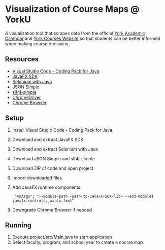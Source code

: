 # Visualization of Course Maps @ YorkU

A visualization tool that scrapes data from the official [York Academic Calendar](https://calendars.students.yorku.ca/) and [York Courses Website](https://w2prod.sis.yorku.ca/Apps/WebObjects/cdm) so that students can be better informed when making course decisions. 

## Resources

- [Visual Studio Code - Coding Pack for Java](https://code.visualstudio.com/docs/languages/java)
- [JavaFX SDK](https://gluonhq.com/products/javafx/)
- [Selenium with Java](https://www.selenium.dev/downloads/)
- [JSON Simple](https://code.google.com/archive/p/json-simple/downloads)
- [slf4j-simple](https://repo1.maven.org/maven2/org/slf4j/slf4j-simple/1.7.36/)
- [ChromeDriver](https://chromedriver.chromium.org/downloads)
- [Chrome Browser](https://www.slimjet.com/chrome/google-chrome-old-version.php)


## Setup

1. Install Visual Studio Code - Coding Pack for Java
2. Download and extract JavaFX SDK
3. Download and extract Selenium with Java
4. Download JSON Simple and slf4j-simple
5. Download ZIP of code and open project
6. Import downloaded files
7. Add JavaFX runtime components:
    
        "vmArgs": "--module-path <path-to-JavaFX-SDK-lib> --add-modules javafx.controls,javafx.fxml"

8. Downgrade Chrome Browser if needed

## Running

1. Execute project/src/Main.java to start application
2. Select faculty, program, and school year to create a course map



